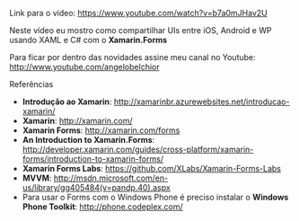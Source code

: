 Link para o vídeo: https://www.youtube.com/watch?v=b7a0mJHav2U

Neste vídeo eu mostro como compartilhar UIs entre iOS, Android e WP usando XAML e C# com o **Xamarin.Forms**

Para ficar por dentro das novidades assine meu canal no Youtube: http://www.youtube.com/angelobelchior

Referências

- **Introdução ao Xamarin**: http://xamarinbr.azurewebsites.net/introducao-xamarin/
- **Xamarin**: http://xamarin.com/
- **Xamarin Forms**: http://xamarin.com/forms
- **An Introduction to Xamarin.Forms**: http://developer.xamarin.com/guides/cross-platform/xamarin-forms/introduction-to-xamarin-forms/
- **Xamarin Forms Labs**: https://github.com/XLabs/Xamarin-Forms-Labs
- **MVVM**: http://msdn.microsoft.com/en-us/library/gg405484(v=pandp.40).aspx
- Para usar o Forms com o Windows Phone é preciso instalar o **Windows Phone Toolkit**: http://phone.codeplex.com/
